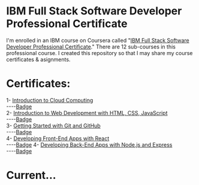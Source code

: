 # IBM Full Stack Software Developer Professional Certificate
I'm enrolled in an IBM course on Coursera called "[IBM Full Stack Software Developer Professional Certificate](https://www.coursera.org/professional-certificates/ibm-full-stack-cloud-developer)." There are 12 sub-courses in this professional course. I created this repository so that I may share my course certificates & asignments.

# Certificates:

1- [Introduction to Cloud Computing](https://www.coursera.org/account/accomplishments/certificate/ZJHX5L6Z59PD)\
----[Badge](https://www.credly.com/earner/earned/badge/dae0467d-a0d0-4fe1-918e-8bd3720823e5)\
2- [Introduction to Web Development with HTML, CSS, JavaScript](https://www.coursera.org/account/accomplishments/certificate/9E6HKXK9F5FR)\
----[Badge](https://www.credly.com/earner/earned/badge/5663a14d-b736-4054-97e1-0940d2114f89)\
3- [Getting Started with Git and GitHub](https://www.coursera.org/account/accomplishments/certificate/VJF3FP8T8LJ4)\
----[Badge](https://www.credly.com/earner/earned/badge/dbe34d19-b591-4643-b08a-27faacdebe0d)\
4- [Developing Front-End Apps with React](https://www.coursera.org/account/accomplishments/certificate/3FM97SHRAY49)\
----[Badge](https://www.credly.com/badges/d551e190-c2fe-4e87-ba41-de30d67406aa)
4- [Developing Back-End Apps with Node.js and Express](https://coursera.org/share/8dfbca39a99970e988fb0eb2914f9cb4)\
----[Badge](https://www.credly.com/badges/25f34d7a-e9fa-45af-8fb4-942c9c926690/public_url)

# Current...
